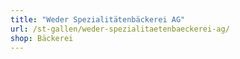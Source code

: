 ```yaml
---
title: "Weder Spezialitätenbäckerei AG"
url: /st-gallen/weder-spezialitaetenbaeckerei-ag/
shop: Bäckerei
---
```

